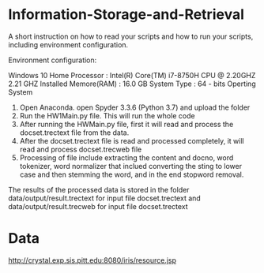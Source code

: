# Information-Storage-and-Retrieval
A short instruction on how to read your scripts and how to run your scripts, including environment configuration.

Environment configuration:

Windows 10 Home
Processor : Intel(R) Core(TM) i7-8750H CPU @ 2.20GHZ 2.21 GHZ
Installed Memore(RAM) : 16.0 GB
System Type : 64 - bits Operting System

1. Open Anaconda. open Spyder 3.3.6 (Python 3.7) and upload the folder 
2. Run the HW1Main.py file. This will run the whole code
3. After running the HWMain.py file, first it will read and process the docset.trectext file from the data.
4. After the docset.trectext file is read and processed completely, it will read and process docset.trecweb file
5. Processing of file include extracting the content and docno, word tokenizer, word normalizer that inclued converting the sting to lower case and then stemming the word, and in the end stopword removal.

The results of the processed data is stored in the folder data/output/result.trectext for input file docset.trectext and data/output/result.trecweb for input file docset.trectext

# Data
http://crystal.exp.sis.pitt.edu:8080/iris/resource.jsp
